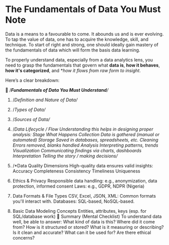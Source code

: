 # The Fundamentals of Data You Must Note

Data is a means to a favourable to come. It abounds us and is ever evolving. To tap the value of data, one has to acquire the knowledge, skill, and technique. To start of right and strong, one should ideally gain mastery of the fundamentals of data which will form the basis data learning.

To properly understand data, especially from a data analytics lens, you need to grasp the fundamentals that govern what **data is**, **how it behaves**, **how it's categorized**, and **how it flows from raw form to insight*.

Here’s a clear breakdown:

🔑 /***Fundamentals of Data You Must Understand**/*
1. /*Definition and Nature of Data/*

2. /*Types of Data/*

3. /*Sources of Data/*

4. /*Data Lifecycle / Flow
Understanding this helps in designing proper analysis:
Stage	What Happens
Collection	Data is gathered (manual or automated)
Storage	Saved in databases, spreadsheets, etc.
Cleaning	Errors removed, blanks handled
Analysis	Interpreting patterns, trends
Visualization	Communicating findings via charts, dashboards
Interpretation	Telling the story / making decisions/*

5. /*Data Quality Dimensions
High-quality data ensures valid insights:
Accuracy
Completeness
Consistency
Timeliness
Uniqueness

6. Ethics & Privacy
Responsible data handling: e.g., anonymization, data protection, informed consent
Laws: e.g., GDPR, NDPR (Nigeria)

7. Data Formats & File Types
CSV, Excel, JSON, XML: Common formats you'll interact with.
Databases: SQL-based, NoSQL-based.

8. Basic Data Modeling Concepts
Entities, attributes, keys (esp. for SQL/database work)
🌟 Summary (Mental Checklist)
To understand data well, be able to answer:
What kind of data is this?
Where did it come from?
How is it structured or stored?
What is it measuring or describing?
Is it clean and accurate?
What can it be used for?
Are there ethical concerns?
